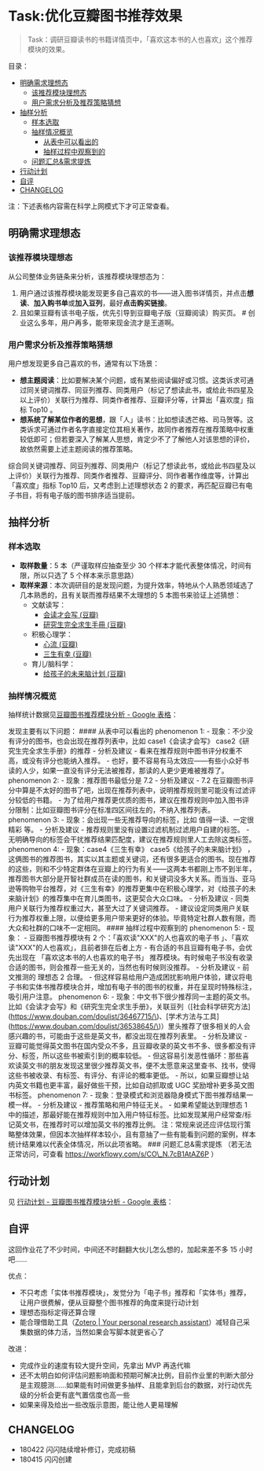 # Task:优化豆瓣图书推荐效果

> Task：调研豆瓣读书的书籍详情页中，「喜欢这本书的人也喜欢」这个推荐模块的效果。

目录：

* [明确需求理想态](chap2task.md#明确需求理想态)
  * [该推荐模块理想态](chap2task.md#该推荐模块理想态)
  * [用户需求分析及推荐策略猜想](chap2task.md#用户需求分析及推荐策略猜想)
* [抽样分析](chap2task.md#抽样分析)
  * [样本选取](chap2task.md#样本选取)
  * [抽样情况概览](chap2task.md#抽样情况概览)
    * [从表中可以看出的](chap2task.md#从表中可以看出的)
    * [抽样过程中观察到的](chap2task.md#抽样过程中观察到的)
  * [问题汇总&需求提炼](chap2task.md#问题汇总需求提炼)
* [行动计划](chap2task.md#行动计划)
* [自评](chap2task.md#自评)
* [CHANGELOG](chap2task.md#changelog)

注：下述表格内容需在科学上网模式下才可正常查看。

## 明确需求理想态

### 该推荐模块理想态

从公司整体业务链条来分析，该推荐模块理想态为：

1. 用户通过该推荐模块能发现更多自己喜欢的书——进入图书详情页，并点击**想读**、**加入购书单**或**加入豆列**，最好**点击购买链接**。
2. 且如果豆瓣有该书电子版，优先引导到豆瓣电子版（豆瓣阅读）购买页。 \# 创业这么多年，用户再多，能带来现金流才是王道啊。

### 用户需求分析及推荐策略猜想

用户想发现更多自己喜欢的书，通常有以下场景：

* **想主题阅读**：比如要解决某个问题，或有某些阅读偏好或习惯。这类诉求可通过同关键词推荐、同豆列推荐、同类用户（标记了想读此书，或给此书四星及以上评价）关联行为推荐、同类作者推荐、豆瓣评分等，计算出「喜欢度」指标 Top10 。
* **想系统了解某位作者的思想**，跟「人」读书：比如想读透芒格、司马贺等。这类诉求可通过作者名字直接定位其相关著作，故同作者推荐在推荐策略中权重较低即可；但若要深入了解某人思想，肯定少不了了解他人对该思想的评价，故依然需要上述主题阅读的推荐策略。

综合同关键词推荐、同豆列推荐、同类用户（标记了想读此书，或给此书四星及以上评价）关联行为推荐、同类作者推荐、豆瓣评分、同作者著作维度等，计算出「喜欢度」指标 Top10 后，又考虑到上述理想状态 2 的要求，再匹配豆瓣已有电子书目，将有电子版的图书排序适当提前。

## 抽样分析

### 样本选取

* **取样数量**：5 本（严谨取样应抽查至少 30 个样本才能代表整体情况，时间有限，所以只选了 5 个样本来示意思路）
* **取样来源**：本次调研目的是发现问题，为提升效率，特地从个人熟悉领域选了几本熟悉的，且有关联而推荐结果不太理想的 5 本图书来验证上述猜想：
  * 文献读写：
    * [会读才会写 \(豆瓣\)](https://book.douban.com/subject/26655043/)
    * [研究生完全求生手冊 \(豆瓣\)](https://book.douban.com/subject/27108502/)
  * 积极心理学：
    * [心流 \(豆瓣\)](https://book.douban.com/subject/27186106/)
    * [三生有幸 \(豆瓣\)](https://book.douban.com/subject/27663156/)
  * 育儿/脑科学：
    * [给孩子的未来脑计划 \(豆瓣\)](https://book.douban.com/subject/30185326/)

### 抽样情况概览

抽样统计数据见[豆瓣图书推荐模块分析 - Google 表格](https://docs.google.com/spreadsheets/d/1fBABw3ix5p6qpB0-785Oij4DkBrAMARh2IImsZ4jjZU/edit#gid=1078617860)：

发现主要有以下问题： \#\#\#\# 从表中可以看出的 phenomenon 1: - 现象：不少没有评分的图书，也会出现在推荐列表中，比如 case1《会读才会写》 case2《研究生完全求生手册》的推荐 - 分析及建议 - 看来在推荐规则中图书评分权重不高，或没有评分也能纳入推荐。 - 也好，要不容易有马太效应——有些小众好书读的人少，如果一直没有评分无法被推荐，那读的人更少更难被推荐了。 phenomenon 2: - 现象：推荐图书最低分是 7.2 - 分析及建议 - 7.2 在豆瓣图书评分中算是不太好的图书了吧，出现在推荐列表中，说明推荐规则里可能没有过滤评分较低的书籍。 - 为了给用户推荐更优质的图书，建议在推荐规则中加入图书评分限制：比如豆瓣图书评分在标准四区间往左的，不纳入推荐列表。 phenomenon 3: - 现象：会出现一些无推荐导向的标签，比如 值得一读、一定很精彩 等。 - 分析及建议 - 推荐规则里没有设置过滤机制过滤用户自建的标签。 - 无明确导向的标签会干扰推荐结果匹配度，建议在推荐规则里人工去除这类标签。 phenomenon 4: - 现象：case4《三生有幸》 case5《给孩子的未来脑计划》 ，这俩图书的推荐图书，其实以其主题或关键词，还有很多更适合的图书。现在推荐的这些，则和不少特定群体在豆瓣上的行为有关——这两本书都刚上市不到半年，推荐图书大部分是开智社群成员在读的图书，和关键词没多大关系。而当当、亚马逊等购物平台推荐，对《三生有幸》的推荐更集中在积极心理学，对《给孩子的未来脑计划》的推荐集中在育儿类图书，这更契合大众口味。 - 分析及建议 - 同类用户关联行为推荐权重过大，甚至大过了关键词推荐。 - 建议设定同类用户关联行为推荐权重上限，以便给更多用户带来更好的体验。毕竟特定社群人数有限，而大众和社群的口味不一定相同。 \#\#\#\# 抽样过程中观察到的 phenomenon 5: - 现象： - 豆瓣图书推荐模块有 2 个：「喜欢读"XXX"的人也喜欢的电子书 」、「喜欢读"XXX"的人也喜欢」，且前者排在后者上方 - 有合适的书且豆瓣有电子书，会优先出现在 「喜欢这本书的人也喜欢的电子书」 推荐模块。有时候电子书没有收录合适的图书，则会推荐一些无关的，当然也有时候则没推荐。 - 分析及建议 - 前文推测的 理想态 2 合理。 - 但这样容易给用户造成困扰影响用户体验，建议将电子书和实体书推荐模块合并，增加有电子书的图书的权重，并在呈现时特殊标注，吸引用户注意。 phenomenon 6: - 现象：中文书下很少推荐同一主题的英文书。比如《会读才会写》和《研究生完全求生手册》，关联豆列（\[社会科学研究方法\]\(https://www.douban.com/doulist/36467715/\)、\[学术方法与工具\]\(https://www.douban.com/doulist/36538645/\)）里头推荐了很多相关的人会感兴趣的书，可能由于这些是英文书，都没出现在推荐列表里。 - 分析及建议 - 豆瓣可能觉得英文图书在国内受众不多，且豆瓣收录的英文书不多、很多都没有评分、标签，所以这些书被索引到的概率较低。 - 但这容易引发恶性循环：那些喜欢读英文书的朋友发现这里很少推荐英文书，便不太愿意来这里查书、找书，使得这些书被收录、有标签、有评分、有评论的概率更低。 - 所以，如果豆瓣想让站内英文书籍也更丰富，最好做些干预，比如自动抓取或 UGC 奖励增补更多英文图书标签。 phenomenon 7: - 现象：登录模式和浏览器隐身模式下图书推荐结果一模一样。 - 分析及建议 - 推荐策略和用户特征无关。 - 如果希望能达到理想态 1 中的描述，那最好能在推荐规则中加入用户特征标签。比如发现某用户经常查/标记英文书，在推荐时可以增加英文书的推荐比例。 注：常规来说还应评估现行策略整体效果，但因本次抽样样本较小，且有意抽了一些有能看到问题的案例，样本统计结果难以代表全体情况，所以此项省略。 \#\#\# 问题汇总&需求提炼 （若无法正常访问，可查看 https://workflowy.com/s/CO\_N.7cB1AtAZ6P ）

## 行动计划

见 [行动计划 - 豆瓣图书推荐模块分析 - Google 表格](https://docs.google.com/spreadsheets/d/1fBABw3ix5p6qpB0-785Oij4DkBrAMARh2IImsZ4jjZU/edit#gid=642992839)：

## 自评

这回作业花了不少时间，中间还不时翻翻大伙儿怎么想的，加起来差不多 15 小时吧……

优点：

* 不只考虑「实体书推荐模块」，发觉分为「电子书」推荐和「实体书」推荐，让用户很费解，便从豆瓣整个图书推荐的角度来提行动计划
* 理想态指标定得还算合理
* 能合理借助工具（[Zotero \| Your personal research assistant](https://www.zotero.org/)）减轻自己采集数据的体力活，当然如果会写脚本就更省心了

改进：

* 完成作业的速度有较大提升空间，先拿出 MVP 再迭代嘛
* 还不太明白如何评估问题影响面和预期可解决比例，目前作业里的判断大部分是主观臆测……如果能有时间做更多抽样、且能拿到后台的数据，对行动优先级的分析会更有底气置信度也高一些
* 如果来得及给出一些改版示意图，能让他人更易理解

## CHANGELOG

* 180422 闪闪陆续增补修订，完成初稿
* 180415 闪闪创建


